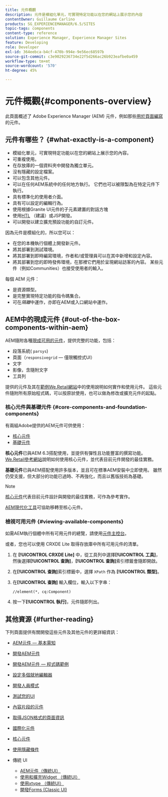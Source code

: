 ```yaml
---
title: 元件概觀
description: 元件是模組化單元，可實現特定功能以在您的網站上展示您的內容
contentOwner: Guillaume Carlino
products: SG_EXPERIENCEMANAGER/6.5/SITES
topic-tags: components
content-type: reference
solution: Experience Manager, Experience Manager Sites
feature: Developing
role: Developer
exl-id: 364eebca-b4cf-470b-994e-9e56ec68597b
source-git-commit: c3e9029236734e22f5d266ac26b923eafbe0a459
workflow-type: tm+mt
source-wordcount: '570'
ht-degree: 45%

---
```


# 元件概觀{#components-overview}

此頁面概述了 Adobe Experience Manager (AEM) 元件，例如那些[用於頁面編寫](/help/sites-authoring/default-components-foundation.md)的元件。

## 元件有哪些？ {#what-exactly-is-a-component}

* 模組化單元，可實現特定功能以在您的網站上展示您的內容。
* 可重複使用。
* 在存放庫的一個資料夾中開發為獨立單元。
* 沒有隱藏的設定檔案。
* 可以包含其他元件。
* 可以在任何AEM系統中的任何地方執行。 它們也可以被限製為在特定元件下執行。
* 具有標準化的使用者介面。
* 具有可以設定的編輯行為。
* 使用根據Granite UI元件的子元素建置的對話方塊
* 使用[HTL](https://experienceleague.adobe.com/docs/experience-manager-htl/content/overview.html?lang=zh-Hant) （建議）或JSP開發。
* 可以開發以建立擴充預設功能的自訂元件。

因為元件是模組化的，所以您可以：

* 在您的本機執行個體上開發新元件。
* 將其部署到測試環境。
* 將其部署到即時編寫環境，作者和/或管理員可以在其中新增和設定內容。
* 將其部署到您的即時發佈環境，在那裡它們用於呈現網站訪客的內容。 某些元件（例如Communities）也接受使用者的輸入。

每個 AEM 元件：

* 是資源類型。
* 是完整實現特定功能的指令碼集合。
* 可在&#x200B;*隔離*&#x200B;中運作，亦即在AEM或入口網站中運作。

## AEM中的現成元件 {#out-of-the-box-components-within-aem}

AEM隨附各種[現成可用的元件](/help/sites-authoring/default-components.md)，提供完整的功能，包括：

* 段落系統( `parsys`)
* 頁面（`responsivegrid` — 僅限觸控式UI）
* 文字
* 影像，含隨附文字
* 工具列

提供的元件及其在[範例We.Retail網站](/help/sites-developing/we-retail.md)中的使用說明如何實作和使用元件。 這些元件隨附所有原始程式碼，可以按原狀使用，也可以做為修改或擴充元件的起點。

### 核心元件與基礎元件 {#core-components-and-foundation-components}

有兩組Adobe提供的AEM元件可供使用：

* [核心元件](https://experienceleague.adobe.com/docs/experience-manager-core-components/using/introduction.html?lang=zh-Hant)
* [基礎元件](/help/sites-authoring/default-components-foundation.md)

**核心元件**&#x200B;已與AEM 6.3搭配使用，並提供有彈性且功能豐富的撰寫功能。 [We.Retail參考網站](/help/sites-developing/we-retail.md)說明如何使用核心元件，並代表目前元件開發的最佳實務。

**基礎元件**&#x200B;已與AEM搭配使用許多版本，並且可在標準AEM安裝中立即使用。 雖然仍受支援，但大部分的功能已過時、不再強化，而且以舊版技術為基礎。

>[!NOTE]
>
>[核心元件](https://experienceleague.adobe.com/docs/experience-manager-core-components/using/introduction.html?lang=zh-hant)代表目前元件設計與開發的最佳實務，可作為參考實作。
>
>[AEM現代化工具](modernization-tools.md)可協助移轉至核心元件。

### 檢視可用元件 {#viewing-available-components}

如需AEM執行個體中所有可用元件的總覽，請使用[元件主控台](/help/sites-authoring/default-components-console.md)。

或者，您也可以使用 CRXDE Lite 取得存放庫中所有可用元件的清單。

1. 在 **[!UICONTROL CRXDE Lite]** 中，從工具列中選擇&#x200B;**[!UICONTROL 工具]**，然後選擇&#x200B;**[!UICONTROL 查詢]**，**[!UICONTROL 查詢]**&#x200B;索引標籤會隨即開啟。

1. 在&#x200B;**[!UICONTROL 查詢]**&#x200B;索引標籤中，選擇 `XPath` 作為 **[!UICONTROL 類型]**。

1. 在&#x200B;**[!UICONTROL 查詢]** 輸入欄位，輸入以下字串：

   `//element(*, cq:Component)`

1. 按一下&#x200B;**[!UICONTROL 執行]**，元件隨即列出。

## 其他資源 {#further-reading}

下列頁面提供有關開發這些元件及其他元件的更詳細資訊：

* [AEM元件 — 基本需知](/help/sites-developing/components-basics.md)
* [開發AEM元件](/help/sites-developing/developing-components.md)
* [開發AEM元件 — 程式碼範例](/help/sites-developing/developing-components-samples.md)
* [設定多個就地編輯器](/help/sites-developing/multiple-inplace-editors.md)
* [開發人員模式](/help/sites-developing/developer-mode.md)
* [測試您的UI](/help/sites-developing/hobbes.md)
* [內容片段的元件](/help/sites-developing/components-content-fragments.md)
* [取得JSON格式的頁面資訊](/help/sites-developing/pageinfo.md)
* [國際化元件](/help/sites-developing/i18n.md)
* [核心元件](https://experienceleague.adobe.com/docs/experience-manager-core-components/using/introduction.html?lang=zh-Hant)
* [使用隱藏條件](/help/sites-developing/hide-conditions.md)
* 傳統 UI

   * [AEM元件（傳統UI）](/help/sites-developing/developing-components-classic.md)
   * [使用和擴充Widget （傳統UI）](/help/sites-developing/widgets.md)
   * [使用xtype （傳統UI）](/help/sites-developing/xtypes.md)
   * [開發Forms (Classic UI)](/help/sites-developing/developing-forms.md)
